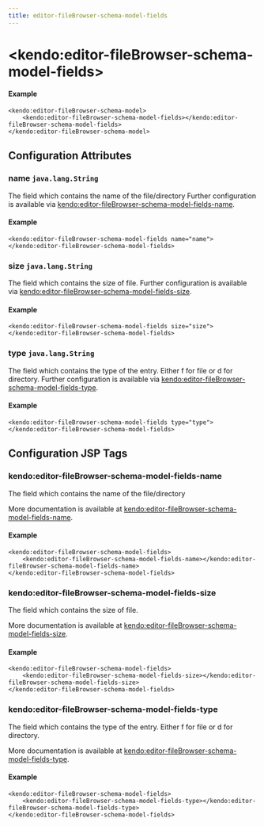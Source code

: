 ```yaml
---
title: editor-fileBrowser-schema-model-fields
---
```


# \<kendo:editor-fileBrowser-schema-model-fields\>



#### Example
    <kendo:editor-fileBrowser-schema-model>
        <kendo:editor-fileBrowser-schema-model-fields></kendo:editor-fileBrowser-schema-model-fields>
    </kendo:editor-fileBrowser-schema-model>

## Configuration Attributes

### name `java.lang.String`

The field which contains the name of the file/directory Further configuration is available via [kendo:editor-fileBrowser-schema-model-fields-name](#kendo-editor-fileBrowser-schema-model-fields-name). 

#### Example
    <kendo:editor-fileBrowser-schema-model-fields name="name">
    </kendo:editor-fileBrowser-schema-model-fields>

### size `java.lang.String`

The field which contains the size of file. Further configuration is available via [kendo:editor-fileBrowser-schema-model-fields-size](#kendo-editor-fileBrowser-schema-model-fields-size). 

#### Example
    <kendo:editor-fileBrowser-schema-model-fields size="size">
    </kendo:editor-fileBrowser-schema-model-fields>

### type `java.lang.String`

The field which contains the type of the entry. Either f for file or d for directory. Further configuration is available via [kendo:editor-fileBrowser-schema-model-fields-type](#kendo-editor-fileBrowser-schema-model-fields-type). 

#### Example
    <kendo:editor-fileBrowser-schema-model-fields type="type">
    </kendo:editor-fileBrowser-schema-model-fields>


##  Configuration JSP Tags

### kendo:editor-fileBrowser-schema-model-fields-name

The field which contains the name of the file/directory

More documentation is available at [kendo:editor-fileBrowser-schema-model-fields-name](/kendo-ui/api/wrappers/jsp/editor/filebrowser-schema-model-fields-name).

#### Example

    <kendo:editor-fileBrowser-schema-model-fields>
        <kendo:editor-fileBrowser-schema-model-fields-name></kendo:editor-fileBrowser-schema-model-fields-name>
    </kendo:editor-fileBrowser-schema-model-fields>

### kendo:editor-fileBrowser-schema-model-fields-size

The field which contains the size of file.

More documentation is available at [kendo:editor-fileBrowser-schema-model-fields-size](/kendo-ui/api/wrappers/jsp/editor/filebrowser-schema-model-fields-size).

#### Example

    <kendo:editor-fileBrowser-schema-model-fields>
        <kendo:editor-fileBrowser-schema-model-fields-size></kendo:editor-fileBrowser-schema-model-fields-size>
    </kendo:editor-fileBrowser-schema-model-fields>

### kendo:editor-fileBrowser-schema-model-fields-type

The field which contains the type of the entry. Either f for file or d for directory.

More documentation is available at [kendo:editor-fileBrowser-schema-model-fields-type](/kendo-ui/api/wrappers/jsp/editor/filebrowser-schema-model-fields-type).

#### Example

    <kendo:editor-fileBrowser-schema-model-fields>
        <kendo:editor-fileBrowser-schema-model-fields-type></kendo:editor-fileBrowser-schema-model-fields-type>
    </kendo:editor-fileBrowser-schema-model-fields>

